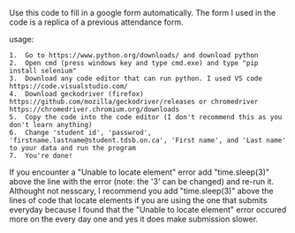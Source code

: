 Use this code to fill in a google form automatically.
The form I used in the code is a replica of a previous attendance form.

usage:
    
    1.  Go to https://www.python.org/downloads/ and download python 
    2.  Open cmd (press windows key and type cmd.exe) and type "pip install selenium" 
    3.  Download any code editor that can run python. I used VS code https://code.visualstudio.com/ 
    4.  Download geckodriver (firefox) https://github.com/mozilla/geckodriver/releases or chromedriver https://chromedriver.chromium.org/downloads 
    5.  Copy the code into the code editor (I don't recommend this as you don't learn anything)
    6.  Change 'student id', 'passwrod', 'firstname.lastname@student.tdsb.on.ca', 'First name', and 'Last name' to your data and run the program
    7.  You're done!
   
If you encounter a "Unable to locate element" error add "time.sleep(3)" above the line with the error (note: the '3' can be changed) and re-run it.
Althought not nesscary, I recommend you add "time.sleep(3)" above the lines of code that locate elements if you are using the one that submits everyday because I found that the "Unable to locate element" error occured more on the every day one and yes it does make submission slower.
